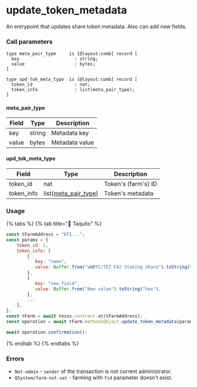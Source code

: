 # update\_token\_metadata

An entrypoint that updates share token metadata. Also can add new fields.

### Call parameters

```pascaligo
type meta_pair_type     is [@layout:comb] record [
  key                     : string;
  value                   : bytes;
]

type upd_tok_meta_type  is [@layout:comb] record [
  token_id                : nat;
  token_info              : list(meta_pair_type);
]
```

#### meta\_pair\_type

| Field | Type   | Description    |
| ----- | ------ | -------------- |
| key   | string | Metadata key   |
| value | bytes  | Metadata value |

#### upd\_tok\_meta\_type

| Field       | Type                                                                  | Description         |
| ----------- | --------------------------------------------------------------------- | ------------------- |
| token\_id   | nat                                                                   | Token's (farm's) ID |
| token\_info | list([meta\_pair\_type](update\_token\_metadata.md#meta\_pair\_type)) | Token's metadata    |

### Usage

{% tabs %}
{% tab title="🌮 Taquito" %}
```javascript
const tFarmAddress = "KT1...";
const params = {
    token_id: 1,
    token_info: [
        {
           key: "name",
           value: Buffer.from("wWBTC/TEZ FA2 Staking Share").toString("hex"),
        },
        {
           key: "new_field",
           value: Buffer.from("New value").toString("hex"),
        },
        ...
    ],
};
const tFarm = await tezos.contract.at(tFarmAddress);
const operation = await tFarm.methodsObject.update_token_metadata(params).send();

await operation.confirmation();
```
{% endtab %}
{% endtabs %}

### Errors

* `Not-admin` - `sender` of the transaction is not current administrator.
* `QSystem/farm-not-set` - farming with `fid` parameter doesn't exist.
